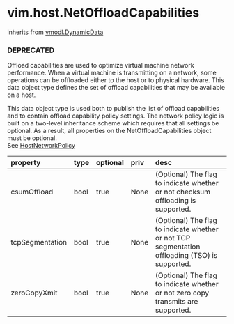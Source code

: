vim.host.NetOffloadCapabilities
===============================
inherits from [vmodl.DynamicData](docs/vmodl.DynamicData.md)
### DEPRECATED



Offload capabilities are used to optimize virtual machine network   performance.  When a virtual machine is transmitting on a network,   some operations can be offloaded either to the host or to physical   hardware.  This data object type defines the set of offload capabilities   that may be available on a host.   <p>   This data object type is used both to publish the list of offload capabilities   and to contain offload capability policy settings.  The network   policy logic is built on a two-level inheritance scheme which   requires that all settings be optional.  As a result, all properties   on the NetOffloadCapabilities object must be optional.<br>See <a href="vim.host.NetworkPolicy.md">HostNetworkPolicy</a><br>

| property | type | optional | priv | desc |
|:---------|:-----|:---------|:-----|:-----|
| csumOffload | bool | true | None | (Optional) The flag to indicate whether or not checksum    offloading is supported. |
| tcpSegmentation | bool | true | None | (Optional) The flag to indicate whether or not TCP segmentation    offloading (TSO) is supported. |
| zeroCopyXmit | bool | true | None | (Optional) The flag to indicate whether or not zero copy    transmits are supported. |


